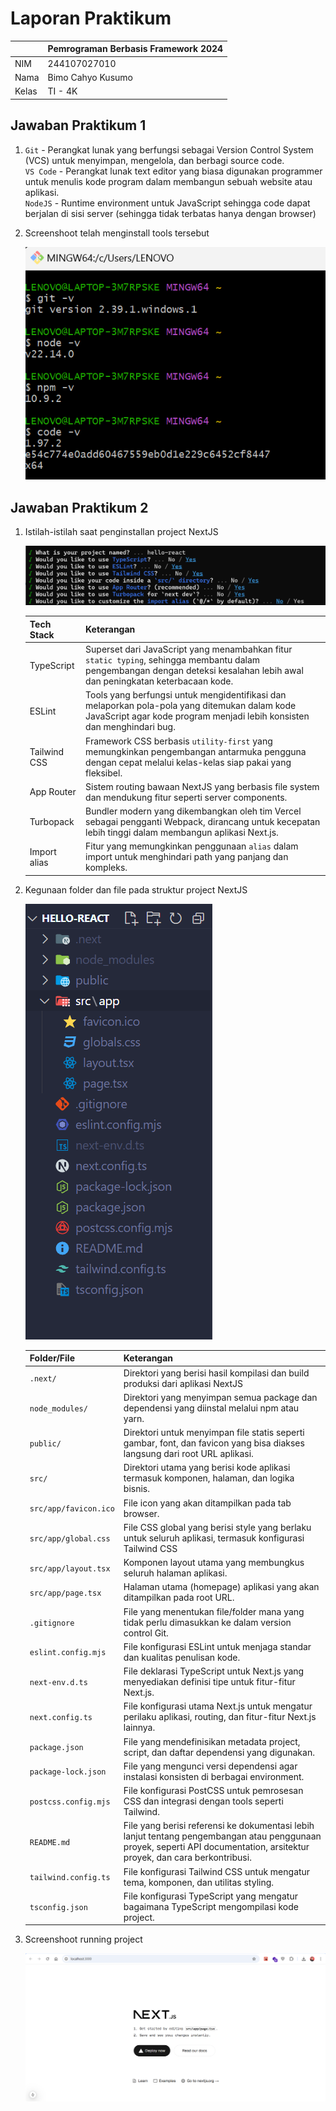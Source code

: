 # Laporan Praktikum

|  | Pemrograman Berbasis Framework 2024 |
|--|--|
| NIM |  244107027010|
| Nama |  Bimo Cahyo Kusumo |
| Kelas | TI - 4K |

## Jawaban Praktikum 1

1. `Git` - Perangkat lunak yang berfungsi sebagai Version Control System (VCS) untuk menyimpan, mengelola, dan  berbagi source code.<br>
   `VS Code` - Perangkat lunak text editor yang biasa digunakan programmer untuk menulis kode program dalam membangun sebuah website atau aplikasi.<br>
    `NodeJS` - Runtime environment untuk JavaScript sehingga code dapat berjalan di sisi server (sehingga tidak terbatas hanya dengan browser)

2. Screenshoot telah menginstall tools tersebut 

    ![Tools](public/images/praktikum-1.png)

## Jawaban Praktikum 2

1. Istilah-istilah saat penginstallan project NextJS

    ![Initialize project](<public/images/praktikum-2 init project.png>)

    | Tech Stack | Keterangan |
    | ------ | ------ |
    | TypeScript | Superset dari JavaScript yang menambahkan fitur `static typing`, sehingga membantu dalam pengembangan dengan deteksi kesalahan lebih awal dan peningkatan keterbacaan kode.|
    | ESLint | Tools yang berfungsi untuk mengidentifikasi dan melaporkan pola-pola yang ditemukan dalam kode JavaScript agar kode program menjadi lebih konsisten dan menghindari bug. |
    | Tailwind CSS | Framework CSS berbasis `utility-first` yang memungkinkan pengembangan antarmuka pengguna dengan cepat melalui kelas-kelas siap pakai yang fleksibel. |
    | App Router | Sistem routing bawaan NextJS yang berbasis file system dan mendukung fitur seperti server components. |
    | Turbopack | Bundler modern yang dikembangkan oleh tim Vercel sebagai pengganti Webpack, dirancang untuk kecepatan lebih tinggi dalam membangun aplikasi Next.js.|
    | Import alias | Fitur yang memungkinkan penggunaan `alias` dalam import untuk menghindari path yang panjang dan kompleks.|

2. Kegunaan folder dan file pada struktur project NextJS

    ![Stucture folder NextJS](<public/images/praktikum-2 structure folder.png>)

    | Folder/File | Keterangan |
    | ------ | ------ |
    | `.next/` | Direktori yang berisi hasil kompilasi dan build produksi dari aplikasi NextJS|
    | `node_modules/` | Direktori yang menyimpan semua package dan dependensi yang diinstal melalui npm atau yarn. |
    | `public/` | Direktori untuk menyimpan file statis seperti gambar, font, dan favicon yang bisa diakses langsung dari root URL aplikasi. |
    | `src/` | Direktori utama yang berisi kode aplikasi termasuk komponen, halaman, dan logika bisnis. |
    | `src/app/favicon.ico` | File icon yang akan ditampilkan pada tab browser. |
    | `src/app/global.css` | File CSS global yang berisi style yang berlaku untuk seluruh aplikasi, termasuk konfigurasi Tailwind CSS|
    | `src/app/layout.tsx` | Komponen layout utama yang membungkus seluruh halaman aplikasi. |
    | `src/app/page.tsx` | Halaman utama (homepage) aplikasi yang akan ditampilkan pada root URL. |
    | `.gitignore` | File yang menentukan file/folder mana yang tidak perlu dimasukkan ke dalam version control Git.|
    | `eslint.config.mjs` | File konfigurasi ESLint untuk menjaga standar dan kualitas penulisan kode. |
    | `next-env.d.ts` | File deklarasi TypeScript untuk Next.js yang menyediakan definisi tipe untuk fitur-fitur Next.js. |
    | `next.config.ts` | File konfigurasi utama Next.js untuk mengatur perilaku aplikasi, routing, dan fitur-fitur Next.js lainnya.|
    | `package.json` | File yang mendefinisikan metadata project, script, dan daftar dependensi yang digunakan. |
    | `package-lock.json` | File yang mengunci versi dependensi agar instalasi konsisten di berbagai environment. |
    | `postcss.config.mjs` | File konfigurasi PostCSS untuk pemrosesan CSS dan integrasi dengan tools seperti Tailwind.|
    | `README.md` | File yang berisi referensi ke dokumentasi lebih lanjut tentang pengembangan atau penggunaan proyek, seperti API documentation, arsitektur proyek, dan cara berkontribusi.|
    | `tailwind.config.ts` | File konfigurasi Tailwind CSS untuk mengatur tema, komponen, dan utilitas styling. |
    | `tsconfig.json` | File konfigurasi TypeScript yang mengatur bagaimana TypeScript mengompilasi kode project.|

3. Screenshoot running project

    ![Running project NextJS](<public/images/praktikum-2 running project.png>)